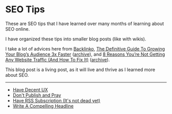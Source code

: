# SEO Tips

These are SEO tips that I have learned over many months of learning about SEO online.

I have organized these tips into smaller blog posts (like with wikis).

I take a lot of advices here from [Backlinko](https://backlinko.com/), [The Definitive Guide To Growing Your Blog’s Audience 3x Faster](https://bloggingwizard.com/grow-your-audience/) ([archive](https://archive.ph/wip/T589B)), and [8 Reasons You’re Not Getting Any Website Traffic (And How To Fix It)](https://www.jeffbullas.com/not-getting-website-traffic/) ([archive](https://archive.ph/5R9lA)).

This blog post is a living post, as it will live and thrive as I learned more about SEO.

<hr>

- [Have Decent UX](/have-decent-ux)
- [Don't Publish and Pray](/dont-publish-and-pray)
- [Have RSS Subscription (It's not dead yet)](/have-rss)
- [Write A Compelling Headline](/write-a-compelling-headline)